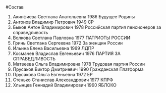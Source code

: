 #Состав
1. Акинфиева Светлана Анатольевна 1986 Будущее Родины
2. Антонов Владимир Петрович 1949 СР
3. Быков Антон Владимирович 1978 Российская партия пенсионеров за справедливость
4. Волкова Светлана Павловна 1977 ПАТРИОТЫ РОССИИ
5. Гринь Светлана Сергеевна 1972 За женщин России
6. Ильина Елена Васильевна 1969 ЛДПР
7. Космачев Владислав Евгеньевич 1976 ПАРТИЯ ЗА СПРАВЕДЛИВОСТЬ
8. Матвеева Ольга Владимировна 1978 Трудовая партия России
9. Прусаков Виктор Дмитриевич 1990 Гражданская Платформа
10. Прусакова Ольга Евгеньевна 1972 ЕР
11. Стенько Станислав Александрович 1977 КПРФ
12. Хлынцев Геннадий Владимирович 1960 ЯБЛОКО
